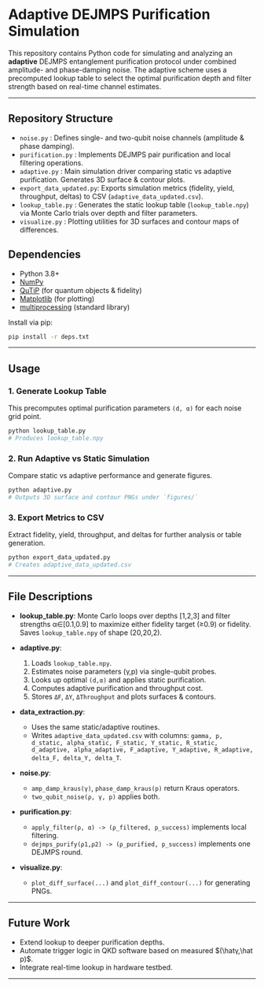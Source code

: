 # Adaptive DEJMPS Purification Simulation

This repository contains Python code for simulating and analyzing an **adaptive** DEJMPS entanglement purification protocol under combined amplitude- and phase-damping noise. The adaptive scheme uses a precomputed lookup table to select the optimal purification depth and filter strength based on real-time channel estimates.

---

## Repository Structure

* `noise.py`             : Defines single- and two-qubit noise channels (amplitude & phase damping).
* `purification.py`      : Implements DEJMPS pair purification and local filtering operations.
* `adaptive.py`          : Main simulation driver comparing static vs adaptive purification. Generates 3D surface & contour plots.
* `export_data_updated.py`: Exports simulation metrics (fidelity, yield, throughput, deltas) to CSV (`adaptive_data_updated.csv`).
* `lookup_table.py`      : Generates the static lookup table (`lookup_table.npy`) via Monte Carlo trials over depth and filter parameters.
* `visualize.py`         : Plotting utilities for 3D surfaces and contour maps of differences.

## Dependencies

* Python 3.8+
* [NumPy](https://numpy.org/)
* [QuTiP](https://qutip.org/) (for quantum objects & fidelity)
* [Matplotlib](https://matplotlib.org/) (for plotting)
* [multiprocessing](https://docs.python.org/3/library/multiprocessing.html) (standard library)

Install via pip:

```bash
pip install -r deps.txt
```

---

## Usage

### 1. Generate Lookup Table

This precomputes optimal purification parameters `(d, α)` for each noise grid point.

```bash
python lookup_table.py
# Produces lookup_table.npy
```

### 2. Run Adaptive vs Static Simulation

Compare static vs adaptive performance and generate figures.

```bash
python adaptive.py
# Outputs 3D surface and contour PNGs under `figures/`
```

### 3. Export Metrics to CSV

Extract fidelity, yield, throughput, and deltas for further analysis or table generation.

```bash
python export_data_updated.py
# Creates adaptive_data_updated.csv
```

---

## File Descriptions

* **lookup\_table.py**: Monte Carlo loops over depths \[1,2,3] and filter strengths α∈\[0.1,0.9] to maximize either fidelity target (≥0.9) or fidelity. Saves `lookup_table.npy` of shape (20,20,2).

* **adaptive.py**:

  1. Loads `lookup_table.npy`.
  2. Estimates noise parameters (γ,p) via single-qubit probes.
  3. Looks up optimal `(d,α)` and applies static purification.
  4. Computes adaptive purification and throughput cost.
  5. Stores `ΔF`, `ΔY`, `ΔThroughput` and plots surfaces & contours.

* **data\_extraction.py**:

  * Uses the same static/adaptive routines.
  * Writes `adaptive_data_updated.csv` with columns:
    `gamma, p, d_static, alpha_static, F_static, Y_static, R_static, d_adaptive, alpha_adaptive, F_adaptive, Y_adaptive, R_adaptive, delta_F, delta_Y, delta_T`.

* **noise.py**:

  * `amp_damp_kraus(γ)`, `phase_damp_kraus(p)` return Kraus operators.
  * `two_qubit_noise(ρ, γ, p)` applies both.

* **purification.py**:

  * `apply_filter(ρ, α) -> (ρ_filtered, p_success)` implements local filtering.
  * `dejmps_purify(ρ1,ρ2) -> (ρ_purified, p_success)` implements one DEJMPS round.

* **visualize.py**:

  * `plot_diff_surface(...)` and `plot_diff_contour(...)` for generating PNGs.

---

## Future Work

* Extend lookup to deeper purification depths.
* Automate trigger logic in QKD software based on measured \$(\hatγ,\hat p)\$.
* Integrate real-time lookup in hardware testbed.

---
